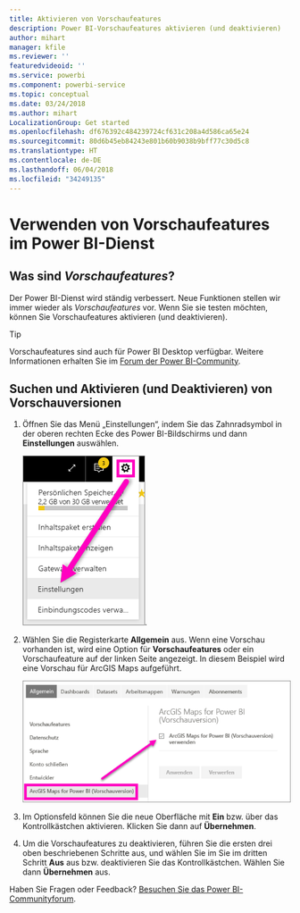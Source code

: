 ```yaml
---
title: Aktivieren von Vorschaufeatures
description: Power BI-Vorschaufeatures aktivieren (und deaktivieren)
author: mihart
manager: kfile
ms.reviewer: ''
featuredvideoid: ''
ms.service: powerbi
ms.component: powerbi-service
ms.topic: conceptual
ms.date: 03/24/2018
ms.author: mihart
LocalizationGroup: Get started
ms.openlocfilehash: df676392c484239724cf631c208a4d586ca65e24
ms.sourcegitcommit: 80d6b45eb84243e801b60b9038b9bff77c30d5c8
ms.translationtype: HT
ms.contentlocale: de-DE
ms.lasthandoff: 06/04/2018
ms.locfileid: "34249135"
---
```

# <a name="opt-in-for-power-bi-service-preview-features"></a>Verwenden von Vorschaufeatures im Power BI-Dienst
## <a name="what-are-preview-features"></a>Was sind *Vorschaufeatures*?
Der Power BI-Dienst wird ständig verbessert. Neue Funktionen stellen wir immer wieder als *Vorschaufeatures* vor. Wenn Sie sie testen möchten, können Sie Vorschaufeatures aktivieren (und deaktivieren).

> [!TIP]
> Vorschaufeatures sind auch für Power BI Desktop verfügbar. Weitere Informationen erhalten Sie im [Forum der Power BI-Community](https://community.powerbi.com/t5/Desktop/bd-p/power-bi-designer).
> 
> 

## <a name="find-previews-and-turn-them-on-and-off"></a>Suchen und Aktivieren (und Deaktivieren) von Vorschauversionen
1. Öffnen Sie das Menü „Einstellungen“, indem Sie das Zahnradsymbol in der oberen rechten Ecke des Power BI-Bildschirms und dann **Einstellungen** auswählen.
   
   ![Menü „Einstellungen“](media/service-preview-features/power-bi-settings.png).
2. Wählen Sie die Registerkarte **Allgemein** aus. Wenn eine Vorschau vorhanden ist, wird eine Option für **Vorschaufeatures** oder ein Vorschaufeature auf der linken Seite angezeigt.  In diesem Beispiel wird eine Vorschau für ArcGIS Maps aufgeführt. 
   
   ![Registerkarte „Allgemein“](media/service-preview-features/power-bi-preview-arcgis.png)
3. Im Optionsfeld können Sie die neue Oberfläche mit **Ein** bzw. über das Kontrollkästchen aktivieren. Klicken Sie dann auf **Übernehmen**.
4. Um die Vorschaufeatures zu deaktivieren, führen Sie die ersten drei oben beschriebenen Schritte aus, und wählen Sie im Sie im dritten Schritt **Aus** aus bzw. deaktivieren Sie das Kontrollkästchen. Wählen Sie dann **Übernehmen** aus.


Haben Sie Fragen oder Feedback? [Besuchen Sie das Power BI-Communityforum](http://community.powerbi.com/t5/Navigation-Preview-Forum/bd-p/NavigationPreview).

